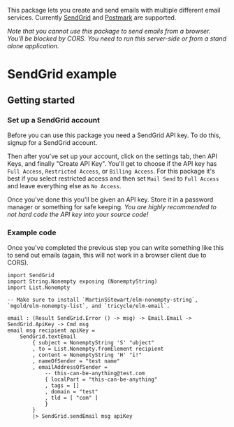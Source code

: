 This package lets you create and send emails with multiple different email services. Currently [SendGrid](https://sendgrid.com/) and [Postmark](https://account.postmarkapp.com) are supported.

*Note that you cannot use this package to send emails from a browser.
You'll be blocked by CORS.
You need to run this server-side or from a stand alone application.*

# SendGrid example

## Getting started

### Set up a SendGrid account

Before you can use this package you need a SendGrid API key.
To do this, signup for a SendGrid account.

Then after you've set up your account, click on the settings tab, then API Keys, and finally "Create API Key".
You'll get to choose if the API key has `Full Access`, `Restricted Access`, or `Billing Access`.
For this package it's best if you select restricted access and then set `Mail Send` to `Full Access` and leave everything else as `No Access`.

Once you've done this you'll be given an API key. Store it in a password manager or something for safe keeping. *You are highly recommended to not hard code the API key into your source code!*

### Example code

Once you've completed the previous step you can write something like this to send out emails (again, this will not work in a browser client due to CORS).

```
import SendGrid
import String.Nonempty exposing (NonemptyString)
import List.Nonempty

-- Make sure to install `MartinSStewart/elm-nonempty-string`, `mgold/elm-nonempty-list`, and `tricycle/elm-email`.

email : (Result SendGrid.Error () -> msg) -> Email.Email -> SendGrid.ApiKey -> Cmd msg
email msg recipient apiKey =
    SendGrid.textEmail
        { subject = NonemptyString 'S' "ubject" 
        , to = List.Nonempty.fromElement recipient
        , content = NonemptyString 'H' "i!"
        , nameOfSender = "test name"
        , emailAddressOfSender =
            -- this-can-be-anything@test.com
            { localPart = "this-can-be-anything"
            , tags = []
            , domain = "test"
            , tld = [ "com" ]
            }
        }
        |> SendGrid.sendEmail msg apiKey
```
